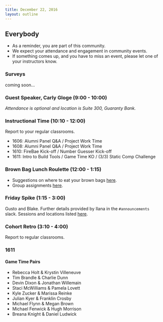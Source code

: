 ```yaml
---
title: December 22, 2016
layout: outline
---
```


## Everybody

- As a reminder, you are part of this community.
- We expect your attendance and engagement in community events.
- If something comes up, and you have to miss an event, please let one of your instructors know.

### Surveys
coming soon...

### Guest Speaker, Carly Gloge (9:00 - 10:00)
*Attendance is optional and location is Suite 300, Guaranty Bank.*  

### Instructional Time (10:10 - 12:00)
Report to your regular classrooms.

* 1606: Alumni Panel Q&A / Project Work Time
* 1608: Alumni Panel Q&A / Project Work Time
* 1610: FireBae Kick-off / Number Guesser Kick-off
* 1611: Intro to Build Tools / Game Time KO / (3/3) Static Comp Challenge

### Brown Bag Lunch Roulette (12:00 - 1:15)

* Suggestions on where to eat your brown bags [here](http://goo.gl/mHcSpv).
* Group assignments [here](https://github.com/turingschool/interdisciplinary-planning/blob/master/groups/20161216.markdown).

### Friday Spike (1:15 - 3:00)
Gusto and Blake. Further details provided by Ilana in the `#announcements` slack. Sessions and locations listed [here](https://docs.google.com/spreadsheets/d/1K5JRLoSOHwv4SqE3B6uuXNFuZ9chn3Xop_9fpB9Wyh4/edit?usp=sharing).

### Cohort Retro (3:10 - 4:00)
Report to regular classrooms.

### 1611

#### Game Time Pairs

  * Rebecca Holt & Krystin Villeneuve
  * Tim Brandle & Charlie Dunn
  * Devin Dixon & Jonathan Willemain
  * Staci McWilliams & Pamela Lovett
  * Kyle Zucker & Marissa Reinke
  * Julian Kyer & Franklin Crosby
  * Michael Flynn & Megan Brown
  * Michael Fenwick & Hugh Morrison
  * Breana Knight & Daniel Ludwick
